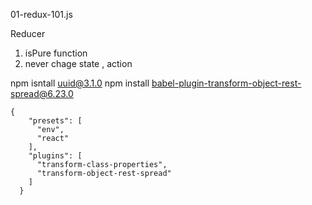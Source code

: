 01-redux-101.js


Reducer
1. isPure function
2. never chage state , action

npm isntall uuid@3.1.0
npm install babel-plugin-transform-object-rest-spread@6.23.0
```
{ 
    "presets": [ 
      "env", 
      "react" 
    ], 
    "plugins": [ 
      "transform-class-properties", 
      "transform-object-rest-spread" 
    ] 
  }
```